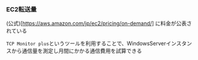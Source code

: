 ### EC2転送量
<!-- {ISSUEタイトル}.md になります -->
<!-- ISSUEラベル名に対応するディレクトリに格納されます -->
<!-- ISSUEタイトルに`###`を足して、descriptionの1行目に自動追記します -->

(公式)[https://aws.amazon.com/jp/ec2/pricing/on-demand/] に料金が公表されている

`TCP Monitor plus`というツールを利用することで、WindowsServerインスタンスから通信量を測定し月間にかかる通信費用を試算できる
